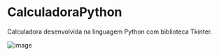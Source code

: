 # CalculadoraPython
Calculadora desenvolvida na linguagem Python com biblioteca Tkinter.

![image](https://github.com/user-attachments/assets/9baaad91-6223-479d-baa3-412b7d91c8ee)

